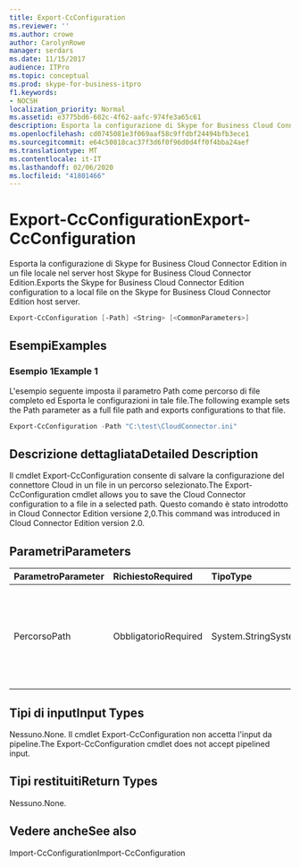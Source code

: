 ```yaml
---
title: Export-CcConfiguration
ms.reviewer: ''
ms.author: crowe
author: CarolynRowe
manager: serdars
ms.date: 11/15/2017
audience: ITPro
ms.topic: conceptual
ms.prod: skype-for-business-itpro
f1.keywords:
- NOCSH
localization_priority: Normal
ms.assetid: e3775bd6-682c-4f62-aafc-974fe3a65c61
description: Esporta la configurazione di Skype for Business Cloud Connector Edition in un file locale nel server host Skype for Business Cloud Connector Edition.
ms.openlocfilehash: cd0745081e3f069aaf58c9ffdbf24494bfb3ece1
ms.sourcegitcommit: e64c50818cac37f3d6f0f96d0d4ff0f4bba24aef
ms.translationtype: MT
ms.contentlocale: it-IT
ms.lasthandoff: 02/06/2020
ms.locfileid: "41801466"
---
```

# <a name="export-ccconfiguration"></a><span data-ttu-id="1cce1-103">Export-CcConfiguration</span><span class="sxs-lookup"><span data-stu-id="1cce1-103">Export-CcConfiguration</span></span>
 
<span data-ttu-id="1cce1-104">Esporta la configurazione di Skype for Business Cloud Connector Edition in un file locale nel server host Skype for Business Cloud Connector Edition.</span><span class="sxs-lookup"><span data-stu-id="1cce1-104">Exports the Skype for Business Cloud Connector Edition configuration to a local file on the Skype for Business Cloud Connector Edition host server.</span></span>
  
```powershell
Export-CcConfiguration [-Path] <String> [<CommonParameters>]
```

## <a name="examples"></a><span data-ttu-id="1cce1-105">Esempi</span><span class="sxs-lookup"><span data-stu-id="1cce1-105">Examples</span></span>
<span data-ttu-id="1cce1-106"><a name="Examples"> </a></span><span class="sxs-lookup"><span data-stu-id="1cce1-106"><a name="Examples"> </a></span></span>

### <a name="example-1"></a><span data-ttu-id="1cce1-107">Esempio 1</span><span class="sxs-lookup"><span data-stu-id="1cce1-107">Example 1</span></span>

<span data-ttu-id="1cce1-108">L'esempio seguente imposta il parametro Path come percorso di file completo ed Esporta le configurazioni in tale file.</span><span class="sxs-lookup"><span data-stu-id="1cce1-108">The following example sets the Path parameter as a full file path and exports configurations to that file.</span></span>
  
```powershell
Export-CcConfiguration -Path "C:\test\CloudConnector.ini" 
```

## <a name="detailed-description"></a><span data-ttu-id="1cce1-109">Descrizione dettagliata</span><span class="sxs-lookup"><span data-stu-id="1cce1-109">Detailed Description</span></span>
<span data-ttu-id="1cce1-110"><a name="Examples"> </a></span><span class="sxs-lookup"><span data-stu-id="1cce1-110"><a name="Examples"> </a></span></span>

<span data-ttu-id="1cce1-111">Il cmdlet Export-CcConfiguration consente di salvare la configurazione del connettore Cloud in un file in un percorso selezionato.</span><span class="sxs-lookup"><span data-stu-id="1cce1-111">The Export-CcConfiguration cmdlet allows you to save the Cloud Connector configuration to a file in a selected path.</span></span> <span data-ttu-id="1cce1-112">Questo comando è stato introdotto in Cloud Connector Edition versione 2,0.</span><span class="sxs-lookup"><span data-stu-id="1cce1-112">This command was introduced in Cloud Connector Edition version 2.0.</span></span>
  
## <a name="parameters"></a><span data-ttu-id="1cce1-113">Parametri</span><span class="sxs-lookup"><span data-stu-id="1cce1-113">Parameters</span></span>
<span data-ttu-id="1cce1-114"><a name="Examples"> </a></span><span class="sxs-lookup"><span data-stu-id="1cce1-114"><a name="Examples"> </a></span></span>

|<span data-ttu-id="1cce1-115">**Parametro**</span><span class="sxs-lookup"><span data-stu-id="1cce1-115">**Parameter**</span></span>|<span data-ttu-id="1cce1-116">**Richiesto**</span><span class="sxs-lookup"><span data-stu-id="1cce1-116">**Required**</span></span>|<span data-ttu-id="1cce1-117">**Tipo**</span><span class="sxs-lookup"><span data-stu-id="1cce1-117">**Type**</span></span>|<span data-ttu-id="1cce1-118">**Descrizione**</span><span class="sxs-lookup"><span data-stu-id="1cce1-118">**Description**</span></span>|
|:-----|:-----|:-----|:-----|
|<span data-ttu-id="1cce1-119">Percorso</span><span class="sxs-lookup"><span data-stu-id="1cce1-119">Path</span></span>  <br/> |<span data-ttu-id="1cce1-120">Obbligatorio</span><span class="sxs-lookup"><span data-stu-id="1cce1-120">Required</span></span>  <br/> |<span data-ttu-id="1cce1-121">System.String</span><span class="sxs-lookup"><span data-stu-id="1cce1-121">System.String</span></span>  <br/> |<span data-ttu-id="1cce1-122">Percorso file completo in cui verranno archiviate le configurazioni del connettore Cloud.</span><span class="sxs-lookup"><span data-stu-id="1cce1-122">Full file path where the Cloud Connector configurations will be stored.</span></span>  <br/> |
   
## <a name="input-types"></a><span data-ttu-id="1cce1-123">Tipi di input</span><span class="sxs-lookup"><span data-stu-id="1cce1-123">Input Types</span></span>
<span data-ttu-id="1cce1-124"><a name="Examples"> </a></span><span class="sxs-lookup"><span data-stu-id="1cce1-124"><a name="Examples"> </a></span></span>

<span data-ttu-id="1cce1-125">Nessuno.</span><span class="sxs-lookup"><span data-stu-id="1cce1-125">None.</span></span> <span data-ttu-id="1cce1-126">Il cmdlet Export-CcConfiguration non accetta l'input da pipeline.</span><span class="sxs-lookup"><span data-stu-id="1cce1-126">The Export-CcConfiguration cmdlet does not accept pipelined input.</span></span>
  
## <a name="return-types"></a><span data-ttu-id="1cce1-127">Tipi restituiti</span><span class="sxs-lookup"><span data-stu-id="1cce1-127">Return Types</span></span>
<span data-ttu-id="1cce1-128"><a name="Examples"> </a></span><span class="sxs-lookup"><span data-stu-id="1cce1-128"><a name="Examples"> </a></span></span>

<span data-ttu-id="1cce1-129">Nessuno.</span><span class="sxs-lookup"><span data-stu-id="1cce1-129">None.</span></span>
  
## <a name="see-also"></a><span data-ttu-id="1cce1-130">Vedere anche</span><span class="sxs-lookup"><span data-stu-id="1cce1-130">See also</span></span>
<span data-ttu-id="1cce1-131"><a name="Examples"> </a></span><span class="sxs-lookup"><span data-stu-id="1cce1-131"><a name="Examples"> </a></span></span>

<span data-ttu-id="1cce1-132">Import-CcConfiguration</span><span class="sxs-lookup"><span data-stu-id="1cce1-132">Import-CcConfiguration</span></span>
  

